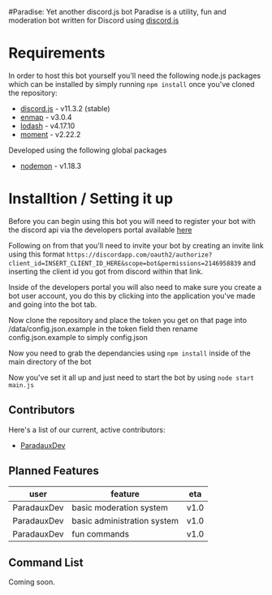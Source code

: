 #Paradise: Yet another discord.js bot
Paradise is a utility, fun and moderation bot written for Discord using [discord.js](https://github.com/discordjs/discord.js)


# Requirements

In order to host this bot yourself you'll need the following node.js packages which can be installed by simply running `npm install` once you've cloned the repository:

 - [discord.js](https://github.com/discordjs/discord.js) - v11.3.2 (stable)
 -  [enmap](https://github.com/eslachance/enmap) - v3.0.4
 - [lodash](https://github.com/lodash/lodash) - v4.17.10
 - [moment](https://github.com/moment/moment/) - v2.22.2
 
 Developed using the following global packages
- [nodemon](https://github.com/remy/nodemon) - v1.18.3

# Installtion / Setting it up

Before you can begin using this bot you will need to register your bot with the discord api via the developers portal available [here](https://discordapp.com/developers/applications/me) 

Following on from that you'll need to invite your bot by creating an invite link using this format `https://discordapp.com/oauth2/authorize?client_id=INSERT_CLIENT_ID_HERE&scope=bot&permissions=2146958839` and inserting the client id you got from discord within that link. 

Inside of the developers portal you will also need to make sure you create a bot user account, you do this by clicking into the application you've made and going into the bot tab. 

Now clone the repository and place the token you get on that page into /data/config.json.example in the token field then rename config.json.example to simply config.json 

Now you need to grab the dependancies using `npm install` inside of the main directory of the bot

Now you've set it all up and just need to start the bot by using `node start main.js`

## Contributors 

Here's a list of our current, active contributors:

- [ParadauxDev](https://github.com/ParadauxDevelopment) 


## Planned Features

| user        | feature                     | eta  |
|-------------|-----------------------------|------|
| ParadauxDev | basic moderation system     | v1.0 |
| ParadauxDev | basic administration system | v1.0 |
| ParadauxDev | fun commands                | v1.0 |

## Command List

Coming soon.



